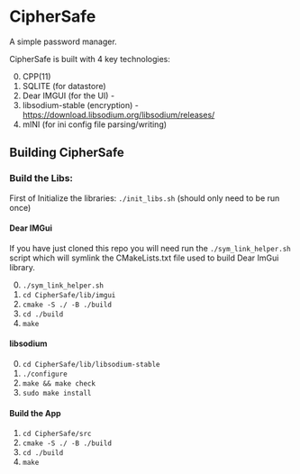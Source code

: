 # CipherSafe

A simple password manager.

CipherSafe is built with 4 key technologies:

0. CPP(11)
1. SQLITE (for datastore)
2. Dear IMGUI (for the UI) - 
3. libsodium-stable (encryption) - https://download.libsodium.org/libsodium/releases/
4. mINI (for ini config file parsing/writing)

## Building CipherSafe

### Build the Libs:

First of Initialize the libraries: `./init_libs.sh` (should only need to be run once)

#### Dear IMGui
If you have just cloned this repo you will need run the `./sym_link_helper.sh` script
which will symlink the CMakeLists.txt file used to build Dear ImGui library.

0. `./sym_link_helper.sh`
1. `cd CipherSafe/lib/imgui`
2. `cmake -S ./ -B ./build`
3. `cd ./build`
4. `make`

#### libsodium

0. `cd CipherSafe/lib/libsodium-stable`
1. `./configure`
2. `make && make check`
4. `sudo make install`

#### Build the App
1. `cd CipherSafe/src`
2. `cmake -S ./ -B ./build`
3. `cd ./build`
4. `make`
